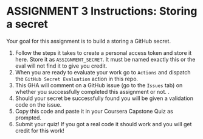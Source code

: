 # ASSIGNMENT 3 Instructions: Storing a secret

Your goal for this assignment is to build a storing a GitHub secret.

1. Follow the steps it takes to create a personal access token and store it here. Store it as `ASSIGNMENT_SECRET`. It must be named exactly this or the eval will not find it to give you credit. 
2. When you are ready to evaluate your work go to `Actions` and dispatch the `GitHub Secret Evaluation` action in this repo. 
3. This GHA will comment on a GitHub issue (go to the `Issues` tab) on whether you successfully completed this assignment or not. . 
6. Should your secret be successfully found you will be given a validation code on the issue.
7. Copy this code and paste it in your Coursera Capstone Quiz as prompted.
8. Submit your quiz! If you got a real code it should work and you will get credit for this work!
